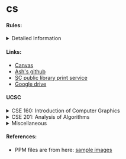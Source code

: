 # cs

#### Rules:

<details>
  <summary>Detailed Information</summary>
  <pre>
    - Language of code : C/C++ + Python
    - Format of Images used:
        - PPM
    - Question with hard answers:
        - 1D or 2D array for image representation
        - Array of Structures or Structure of Arrays 
        - I choose Structure of 2d Arrays for now.
    - Function naming:
        - Class names: First letter capital
        - functoins, var names etc: camel case
        - private members: m_CamelCaseName
        - pCamelCaseName
        - mCamelCaseName
    -  Conventions: https://google.github.io/styleguide/cppguide.html
    - Use native api for rendering purposes!
        - Use metal and its associated system.
  </pre>
</details>

#### Links:

- <a href="https://canvas.ucsc.edu" style="color: inherit; text-decoration: underline;">Canvas</a>
- <a href="https://github.com/ashwanirathee" style="color: inherit; text-decoration: underline;">Ash's github</a>
- <a href="https://www.santacruzpl.org/services/wireless-printing/" style="color: inherit; text-decoration: underline;">SC public library print service</a>
- <a href="https://drive.google.com" style="color: inherit; text-decoration: underline;">Google drive</a>

#### UCSC

<details>
  <summary>CSE 160: Introduction of Computer Graphics</summary>
<ul>
<li>
<a href="https://canvas.ucsc.edu/courses/78931" style="color: inherit; text-decoration: underline;">Prof James's course page</a>
</li>
<li>
<a href="https://piazza.com/class" style="color: inherit; text-decoration: underline;">Prof James's piazza </a>
</li>
</ul>
</details>

<details>
  <summary>CSE 201: Analysis of Algorithms</summary>
  <ul>
  <li>
  <a href="https://users.soe.ucsc.edu/~sesh/" style="color: inherit; text-decoration: underline;">Prof Sesh's webpage</a>
  </li>
  <li>
  <a href="https://users.soe.ucsc.edu/~sesh/Teaching/2025/CSE201/index.html" style="color: inherit; text-decoration: underline;">Prof Sesh's class webpage</a>
  </li>
  <li>
  <a href="https://edstem.org/us/courses/71554/discussion/6078915" style="color: inherit; text-decoration: underline;">Prof Sesh's ed discussion</a>
  </li>
  <li>
  <a href="https://richardhammack.github.io/BookOfProof/"  style="color: inherit; text-decoration: underline;">Book of Proof for learning how to write proofs</a>
  </li>
  </ul>
</details>

<details>
  <summary>Miscellaneous</summary>
  <ul>
  <li>
    <a href="https://groups.google.com/a/ucsc.edu/g/tajobs-group" style="color: inherit; text-decoration: underline;"> TA opportunities</a>
  </li>
  <li>
  <a href="https://pgealerts.alerts.pge.com/outage-tools/outage-map/" style="color: inherit; text-decoration: underline;"> Power Outage Map</a>
  </li>
  <li>
  <a href="https://rt.scmetro.org/home" style="color: inherit; text-decoration: underline;"> SC Metro Real Time Maps</a>
  </li>
  https://www.scmtd.com/en/routes/schedule/202521/17/wd_ob
    <li>
  <a href="https://www.scmtd.com/en/routes/schedule/202521/17/wd_ob" style="color: inherit; text-decoration: underline;"> SC Metro Schedules</a>
  </li>
  </ul>
</details>

#### References:

- PPM files are from here: <a href="https://www.cs.cornell.edu/courses/cs664/2003fa/images/" style="color: inherit; text-decoration: underline;">sample images</a>
